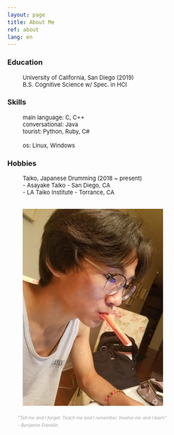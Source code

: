 ```yaml
---
layout: page
title: About Me
ref: about
lang: en
---
```


<div class="code">
<h3>Education</h3>
<ul style="padding-left: 35px; font-size: 13px">
University of California, San Diego  (2019)<br>
 B.S. Cognitive Science w/ Spec. in HCI
</ul>
</div>

<div class="code">
<h3>Skills</h3>
<ul style="padding-left: 35px; font-size: 13px">
main language: C, C++ <br>
conversational: Java <br>
tourist: Python, Ruby, C#
<br>
<br>
os: Linux, Windows
</ul>
</div>

<div class="code">
<h3>Hobbies</h3>
<ul style="padding-left: 35px; font-size: 13px">
Taiko, Japanese Drumming (2018 ~ present) <br>
- Asayake Taiko - San Diego, CA <br>
- LA Taiko Institute - Torrance, CA
</ul>
</div>

<br>
<div style="padding-left: 35px;">
<img src="./assets/about/me.png" width="320px" height="450px" />
</div>

<div class="divider"></div>

<ul class="center">
<span style="color: #a4a4a4; font-style: italic;font-size: 10px">
"Tell me and I forget. Teach me and I remember. Involve me and I learn" <br> - Benjamin Franklin
</span>
</ul>

